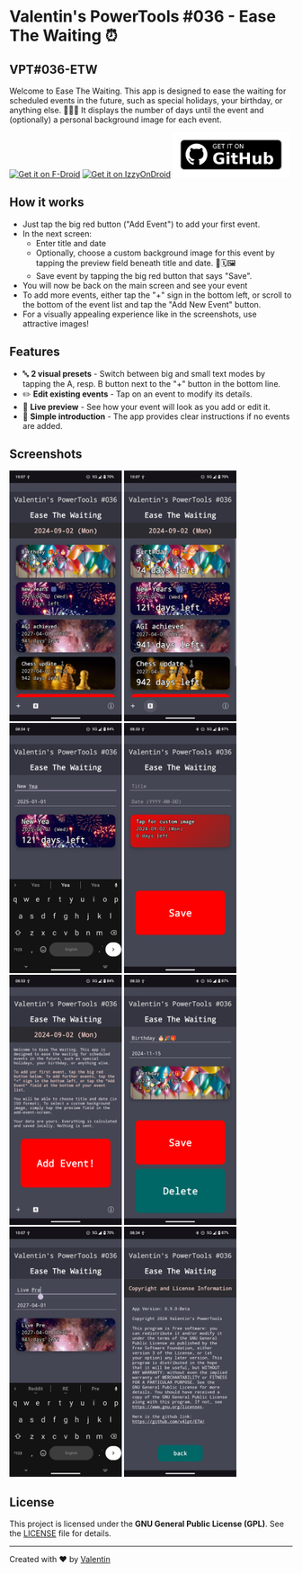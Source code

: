 # Valentin's PowerTools #036 - Ease The Waiting ⏰
## VPT#036-ETW
Welcome to Ease The Waiting. This app is designed to ease the waiting for scheduled events in the future, such as special holidays, your birthday, or anything else. 🎉🎂🌴 It displays the number of days until the event and (optionally) a personal background image for each event.

[<img src="https://fdroid.gitlab.io/artwork/badge/get-it-on.png" alt="Get it on F-Droid" height="80">](https://f-droid.org/packages/v4lpt.vpt.f036.esw/)
[<img src="https://gitlab.com/IzzyOnDroid/repo/-/raw/master/assets/IzzyOnDroid.png" alt="Get it on IzzyOnDroid" height="80">](https://apt.izzysoft.de/fdroid/index/apk/v4lpt.vpt.f036.esw)
[<img src="https://raw.githubusercontent.com/v4lpt/GDP/master/Badge/github.png" alt="Get it on GitHub" height="80">](https://github.com/v4lpt/ETW/releases/latest)

## How it works 
* Just tap the big red button ("Add Event") to add your first event.
* In the next screen:
	* Enter title and date 
	* Optionally, choose a custom background image for this event by tapping the preview field beneath title and date. 📝🗓️🖼️
	* Save event by tapping the big red button that says "Save".
* You will now be back on the main screen and see your event 
* To add more events, either tap the "+" sign in the bottom left, or scroll to the bottom of the event list and tap the "Add New Event" button.
* For a visually appealing experience like in the screenshots, use attractive images!

## Features 
* 🔤 <b>2 visual presets</b> - Switch between big and small text modes by tapping the A, resp. B button next to the "+" button in the bottom line.
* ✏️ <b>Edit existing events</b> - Tap on an event to modify its details.
* 🔴 <b>Live preview</b> - See how your event will look as you add or edit it.
* 🚀 <b>Simple introduction</b> - The app provides clear instructions if no events are added.


## Screenshots 
[<img width=200 alt="Screenshot 1"
src="fastlane/metadata/android/en-US/images/phoneScreenshots/1.png?raw=true">](Screenshot)
[<img width=200 alt="Screenshot 2"
src="fastlane/metadata/android/en-US/images/phoneScreenshots/2.png?raw=true">](Screenshot)
[<img width=200 alt="Screenshot 3"
src="fastlane/metadata/android/en-US/images/phoneScreenshots/3.png?raw=true">](Screenshot)
[<img width=200 alt="Screenshot 4"
src="fastlane/metadata/android/en-US/images/phoneScreenshots/4.png?raw=true">](Screenshot)
[<img width=200 alt="Screenshot 5"
src="fastlane/metadata/android/en-US/images/phoneScreenshots/5.png?raw=true">](Screenshot)
[<img width=200 alt="Screenshot 6"
src="fastlane/metadata/android/en-US/images/phoneScreenshots/6.png?raw=true">](Screenshot)
[<img width=200 alt="Screenshot 7"
src="fastlane/metadata/android/en-US/images/phoneScreenshots/7.png?raw=true">](Screenshot)
[<img width=200 alt="Screenshot 8"
src="fastlane/metadata/android/en-US/images/phoneScreenshots/8.png?raw=true">](Screenshot)

## License

This project is licensed under the **GNU General Public License (GPL)**. See the [LICENSE](LICENSE) file for details.

---

Created with :heart: by [Valentin](https://github.com/v4lpt)
